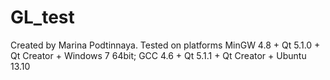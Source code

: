 GL_test
=======
Created by Marina Podtinnaya.
Tested on platforms 	MinGW 4.8 + Qt 5.1.0 + Qt Creator + Windows 7 64bit;
			GCC 4.6 + Qt 5.1.1 + Qt Creator + Ubuntu 13.10
